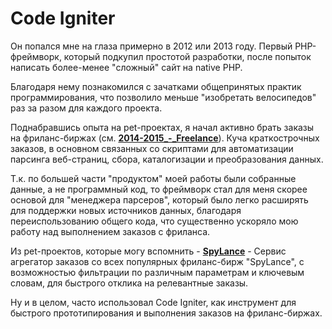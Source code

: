 # Code Igniter

Он попался мне на глаза примерно в 2012 или 2013 году.
Первый PHP- фреймворк, который подкупил простотой разработки, после попыток написать более-менее  "сложный" сайт на native PHP. 

Благодаря нему познакомился с зачатками общепринятых практик программирования, что позволило меньше "изобретать велосипедов" раз за разом для каждого проекта.

Поднабравшись опыта на pet-проектах, я начал активно брать заказы на фриланс-биржах (см. **[2014-2015_-_Freelance](../../experience/work/dev/2014-2015_-_Freelance.md)**). Куча краткострочных заказов, в основном связанных со скриптами для автоматизации парсинга веб-страниц, сбора, каталогизации и преобразования данных. 

Т.к. по большей части "продуктом" моей работы были собранные данные, а не программный код, то фреймворк стал для меня скорее основой для "менеджера парсеров", который было легко расширять для поддержки новых источников данных, благодаря переиспользованию общего кода, что существенно ускоряло мою работу над выполнением заказов с фриланса.

Из pet-проектов, которые могу вспомнить - **[SpyLance](../../experience/projects/SpyLance.md)** - Сервис агрегатор заказов со всех популярных  фриланс-бирж "SpyLance", с возможностью фильтрации по различным параметрам и ключевым словам, для быстрого отклика на релевантные заказы. 

Ну и в целом, часто использовал Code Igniter, как инструмент для быстрого прототипирования и выполнения заказов на фриланс-биржах.
